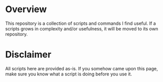 # Overview
This repository is a collection of scripts and commands I find useful. 
If a scripts grows in complexity and/or usefulness, it will be moved to its own repository.

# Disclaimer
All scripts here are provided as-is. If you somehow came upon this page, make sure you know what a script is doing
before you use it. 
